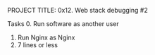 PROJECT TITLE: 0x12. Web stack debugging #2

Tasks
0. Run software as another user
1. Run Nginx as Nginx
2. 7 lines or less